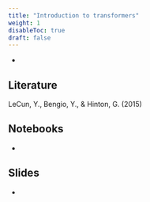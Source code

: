```yaml
---
title: "Introduction to transformers"
weight: 1
disableToc: true
draft: false
---
```



* 

## Literature

LeCun, Y., Bengio, Y., & Hinton, G. (2015)

   
## Notebooks

* []()

## Slides

* []()



